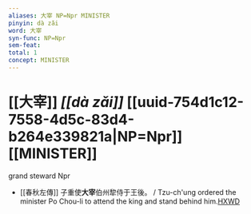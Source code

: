 ```yaml
---
aliases: 大宰 NP=Npr MINISTER
pinyin: dà zǎi
word: 大宰
syn-func: NP=Npr
sem-feat: 
total: 1
concept: MINISTER 
---
```

# [[大宰]] *[[dà zǎi]]*  [[uuid-754d1c12-7558-4d5c-83d4-b264e339821a|NP=Npr]] [[MINISTER]]
grand steward Npr
 - [[春秋左傳]] 子重使**大宰**伯州犂侍于王後。 / Tzu-ch'ung ordered the minister Po Chou-li to attend the king and stand behind him.[HXWD](https://hxwd.org/textview.html?location=KR1e0001_tls_008-359a.4)